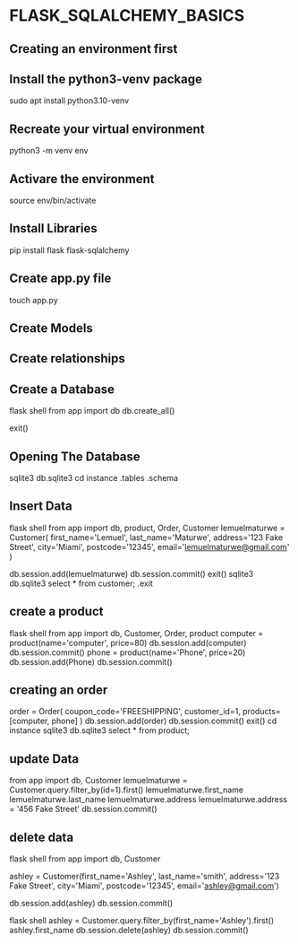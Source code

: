# FLASK_SQLALCHEMY_BASICS 
## Creating an environment first ##
 ## Install the python3-venv package ##
  sudo apt install python3.10-venv
 ## Recreate your virtual environment ## 
  python3 -m venv env
 ## Activare the environment ## 
  source env/bin/activate


## Install Libraries ##
 pip install flask flask-sqlalchemy

## Create app.py file ## 
 touch app.py

 ## Create Models ##

 ## Create relationships ##

 ## Create a Database ##
  flask shell
  from app import db
  db.create_all()

  exit()

  ## Opening The Database ##
  sqlite3 db.sqlite3
  cd instance
  .tables
  .schema
## Insert Data ##
   flask shell
   from app import db, product, Order, Customer
   lemuelmaturwe = Customer(
    first_name='Lemuel',
    last_name='Maturwe',
    address='123 Fake Street',
    city='Miami',
    postcode='12345',
    email='lemuelmaturwe@gmail.com'
)
 
 db.session.add(lemuelmaturwe)
 db.session.commit()
 exit()
 sqlite3 db.sqlite3
 select * from customer;
 .exit
  ## create a product ##
  flask shell
  from app import db, Customer, Order, product
  computer = product(name='computer', price=80)
  db.session.add(computer)
  db.session.commit()
  phone = product(name='Phone', price=20)
  db.session.add(Phone)
  db.session.commit()

  ## creating an order ##
  order = Order(
    coupon_code='FREESHIPPING',
    customer_id=1,
    products=[computer, phone]
)
db.session.add(order)
db.session.commit()
exit()
cd instance
sqlite3 db.sqlite3
select * from product;

## update Data ##
from app import db, Customer
lemuelmaturwe = Customer.query.filter_by(id=1).first()
lemuelmaturwe.first_name
lemuelmaturwe.last_name
lemuelmaturwe.address
lemuelmaturwe.address = '456 Fake Street'
db.session.commit()

## delete data ##
flask shell
from app import db, Customer

ashley = Customer(first_name='Ashley', last_name='smith', address='123 Fake Street', city='Miami', postcode='12345', email='ashley@gmail.com')

db.session.add(ashley)
db.session.commit()

flask shell
ashley = Customer.query.filter_by(first_name='Ashley').first()
ashley.first_name
db.session.delete(ashley)
db.session.commit()